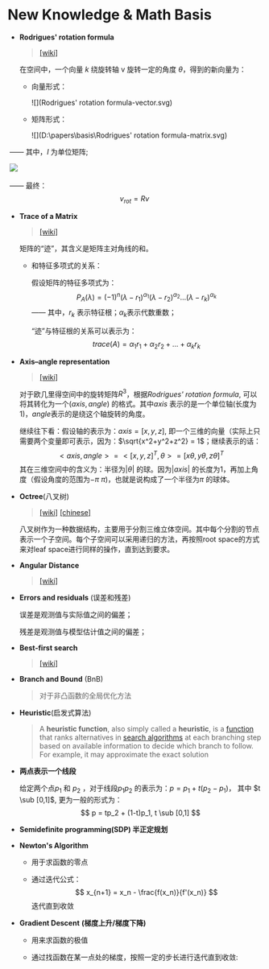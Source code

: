 # New Knowledge & Math Basis

- **Rodrigues' rotation formula**

  > [[wiki]](https://en.wikipedia.org/wiki/Rodrigues%27_rotation_formula)

  在空间中，一个向量 $k$ 绕旋转轴 v 旋转一定的角度 $\theta$，得到的新向量为：

  - 向量形式：
    
    ![](Rodrigues' rotation formula-vector.svg)
  
  - 矩阵形式：
  
    ![](D:\papers\basis\Rodrigues' rotation formula-matrix.svg)

​			—— 其中，$I$ 为单位矩阵;

​			![](D:\papers\basis\Rodrigues-K.svg)

​		—— 最终：
$$
v_{rot} = R v
$$

- **Trace of a Matrix**

  > [[wiki]](https://zh.wikipedia.org/wiki/%E8%B7%A1)

  矩阵的“迹”，其含义是矩阵主对角线的和。

  - 和特征多项式的关系：

    假设矩阵的特征多项式为：
    $$
    P_{A}(\lambda) = (-1)^{n}(\lambda - r_{1})^{\alpha_1}(\lambda-r_2)^{\alpha_2}...(\lambda-r_{k})^{\alpha_k}
    $$
    —— 其中，$r_k$ 表示特征根；$\alpha_k$表示代数重数；

    “迹”与特征根的关系可以表示为：
    $$
    trace(A) = \alpha_1r_1 + \alpha_2r_2+...+\alpha_kr_k
    $$

- **Axis–angle representation**

  > [[wiki]](https://en.wikipedia.org/wiki/Axis%E2%80%93angle_representation)

  对于欧几里得空间中的旋转矩阵$R^3$，根据*Rodrigues' rotation formula*, 可以将其转化为一个$(axis, angle)$ 的格式。其中$axis$ 表示的是一个单位轴(长度为1)，$angle$表示的是绕这个轴旋转的角度。

  继续往下看：假设轴的表示为：$axis = [x, y, z]$, 即一个三维的向量（实际上只需要两个变量即可表示，因为：$\sqrt{x^2+y^2+z^2} = 1$；继续表示的话：
  $$
  <axis,angle> = <[x,y,z]^T, \theta>=[x\theta, y\theta, z\theta]^T
  $$
  其在三维空间中的含义为：半径为$|\theta|$ 的球。因为$|axis|$ 的长度为1，再加上角度（假设角度的范围为$-\pi~\pi$)，也就是说构成了一个半径为$\pi$ 的球体。

- **Octree**(八叉树)

  > [[wiki]](https://en.wikipedia.org/wiki/Octree)  [[chinese]](https://zh.wikipedia.org/wiki/%E5%85%AB%E5%8F%89%E6%A0%91)

  八叉树作为一种数据结构，主要用于分割三维立体空间。其中每个分割的节点表示一个子空间。每个子空间可以采用递归的方法，再按照root space的方式来对leaf space进行同样的操作，直到达到要求。

- **Angular Distance**

  > [[wiki]](https://en.wikipedia.org/wiki/Angular_distance)

- **Errors and residuals** (误差和残差)

  误差是观测值与实际值之间的偏差；

  残差是观测值与模型估计值之间的偏差；

- **Best-first search**

  > [[wiki]](https://en.wikipedia.org/wiki/Best-first_search)

- **Branch and Bound** (BnB)

  > 对于非凸函数的全局优化方法

- **Heuristic**(启发式算法)

  > A **heuristic function**, also simply called a **heuristic**, is a [function](https://en.wikipedia.org/wiki/Function_(mathematics)) that ranks alternatives in [search algorithms](https://en.wikipedia.org/wiki/Search_algorithm) at each branching step based on available information to decide which branch to follow. For example, it may approximate the exact solution
  
- **两点表示一个线段**

  给定两个点$p_1$ 和 $p_2$ ，对于线段$p_1 p_2$ 的表示为：$p = p_1 + t(p_2 - p_1)$， 其中 $t \sub [0,1]$, 更为一般的形式为：
  $$
  p = tp_2 + (1-t)p_1, t \sub [0,1]
  $$

- **Semidefinite programming(SDP) 半正定规划**

- **Newton's Algorithm**

  - 用于求函数的零点

  - 通过迭代公式：
    $$
    x_{n+1} = x_n - \frac{f(x_n)}{f'(x_n)}
    $$
    迭代直到收敛

- **Gradient Descent** **(梯度上升/梯度下降)**

  - 用来求函数的极值

  - 通过找函数在某一点处的梯度，按照一定的步长进行迭代直到收敛:

    